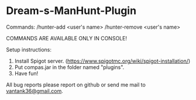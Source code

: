 # Dream-s-ManHunt-Plugin

Commands:
/hunter-add <user's name>
/hunter-remove <user's name>

COMMANDS ARE AVAILABLE ONLY IN CONSOLE!

Setup instructions:
1. Install Spigot server. (https://www.spigotmc.org/wiki/spigot-installation/)
2. Put compas.jar in the folder named "plugins".
3. Have fun!

All bug reports please report on github or send me mail to vantank36@gmail.com.

